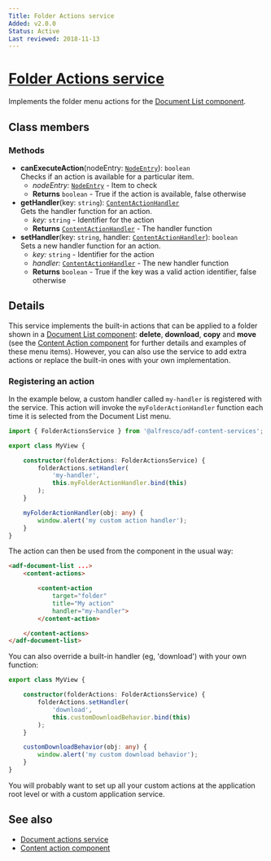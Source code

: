 ```yaml
---
Title: Folder Actions service
Added: v2.0.0
Status: Active
Last reviewed: 2018-11-13
---
```


# [Folder Actions service](../../../lib/content-services/document-list/services/folder-actions.service.ts "Defined in folder-actions.service.ts")

Implements the folder menu actions for the [Document List component](../components/document-list.component.md).

## Class members

### Methods

-   **canExecuteAction**(nodeEntry: [`NodeEntry`](https://github.com/Alfresco/alfresco-js-api/blob/master/src/alfresco-core-rest-api/docs/NodeEntry.md)): `boolean`<br/>
    Checks if an action is available for a particular item.
    -   _nodeEntry:_ [`NodeEntry`](https://github.com/Alfresco/alfresco-js-api/blob/master/src/alfresco-core-rest-api/docs/NodeEntry.md)  - Item to check
    -   **Returns** `boolean` - True if the action is available, false otherwise
-   **getHandler**(key: `string`): [`ContentActionHandler`](../../../lib/content-services/document-list/models/content-action.model.ts)<br/>
    Gets the handler function for an action.
    -   _key:_ `string`  - Identifier for the action
    -   **Returns** [`ContentActionHandler`](../../../lib/content-services/document-list/models/content-action.model.ts) - The handler function
-   **setHandler**(key: `string`, handler: [`ContentActionHandler`](../../../lib/content-services/document-list/models/content-action.model.ts)): `boolean`<br/>
    Sets a new handler function for an action.
    -   _key:_ `string`  - Identifier for the action
    -   _handler:_ [`ContentActionHandler`](../../../lib/content-services/document-list/models/content-action.model.ts)  - The new handler function
    -   **Returns** `boolean` - True if the key was a valid action identifier, false otherwise

## Details

This service implements the built-in actions that can be applied to a folder
shown in a [Document List component](../components/document-list.component.md): **delete**,
**download**, **copy** and **move** (see the
[Content Action component](../components/content-action.component.md) for further details and examples
of these menu items). However, you can also use the service to add extra actions or
replace the built-in ones with your own implementation.

### Registering an action

In the example below, a custom handler called `my-handler` is registered with the service.
This action will invoke the `myFolderActionHandler` function each time it is selected
from the Document List menu.

```ts
import { FolderActionsService } from '@alfresco/adf-content-services';

export class MyView {

    constructor(folderActions: FolderActionsService) {
        folderActions.setHandler(
            'my-handler',
            this.myFolderActionHandler.bind(this)
        );
    }

    myFolderActionHandler(obj: any) {
        window.alert('my custom action handler');
    }
}
```

The action can then be used from the component in the usual way:

```html
<adf-document-list ...>
    <content-actions>

        <content-action
            target="folder"
            title="My action"
            handler="my-handler">
        </content-action>

    </content-actions>
</adf-document-list>
```

You can also override a built-in handler (eg, 'download') with your own function:

```ts
export class MyView {

    constructor(folderActions: FolderActionsService) {
        folderActions.setHandler(
            'download',
            this.customDownloadBehavior.bind(this)
        );
    }

    customDownloadBehavior(obj: any) {
        window.alert('my custom download behavior');
    }
}
```

You will probably want to set up all your custom actions at the application root level or
with a custom application service.

## See also

-   [Document actions service](document-actions.service.md)
-   [Content action component](../components/content-action.component.md)
